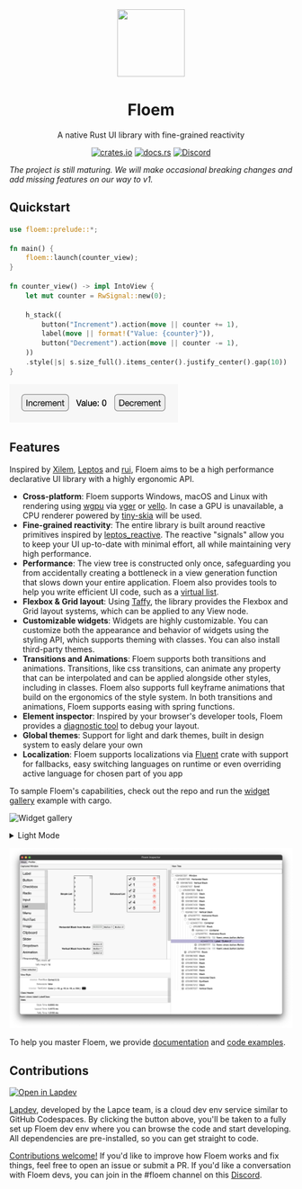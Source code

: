 <div align="center">
<img width=120 height=120 src="https://lap.dev/images/floem.svg"></img>


# Floem

A native Rust UI library with fine-grained reactivity

[![crates.io](https://img.shields.io/crates/v/floem.svg)](https://crates.io/crates/floem)
[![docs.rs](https://docs.rs/floem/badge.svg)](https://docs.rs/floem)
[![Discord](https://img.shields.io/discord/946858761413328946?color=%237289DA&label=discord)](https://discord.gg/RB6cRYerXX)

</div>

_The project is still maturing. We will make occasional breaking changes and add missing features on our way to v1._

## Quickstart

```rust
use floem::prelude::*;

fn main() {
    floem::launch(counter_view);
}

fn counter_view() -> impl IntoView {
    let mut counter = RwSignal::new(0);

    h_stack((
        button("Increment").action(move || counter += 1),
        label(move || format!("Value: {counter}")),
        button("Decrement").action(move || counter -= 1),
    ))
    .style(|s| s.size_full().items_center().justify_center().gap(10))
}

```


<img src="docs/img/quickstart.png" width="300"/>


## Features

Inspired by [Xilem](https://github.com/linebender/xilem), [Leptos](https://github.com/leptos-rs/leptos) and [rui](https://github.com/audulus/rui), Floem aims to be a high performance declarative UI library with a highly ergonomic API.

- **Cross-platform**: Floem supports Windows, macOS and Linux with rendering using [wgpu](https://github.com/gfx-rs/wgpu) via [vger](https://github.com/audulus/vger-rs) or [vello](https://github.com/linebender/xilem). In case a GPU is unavailable, a CPU renderer powered by [tiny-skia](https://github.com/RazrFalcon/tiny-skia) will be used.
- **Fine-grained reactivity**: The entire library is built around reactive primitives inspired by [leptos_reactive](https://crates.io/crates/leptos_reactive). The reactive "signals" allow you to keep your UI up-to-date with minimal effort, all while maintaining very high performance.
- **Performance**: The view tree is constructed only once, safeguarding you from accidentally creating a bottleneck in a view generation function that slows down your entire application. Floem also provides tools to help you write efficient UI code, such as a [virtual list](https://github.com/lapce/floem/tree/main/examples/virtual_list).
- **Flexbox & Grid layout**: Using [Taffy](https://crates.io/crates/taffy), the library provides the Flexbox and Grid layout systems, which can be applied to any View node.
- **Customizable widgets**: Widgets are highly customizable. You can customize both the appearance and behavior of widgets using the styling API, which supports theming with classes. You can also install third-party themes.
- **Transitions and Animations**: Floem supports both transitions and animations. Transitions, like css transitions, can animate any property that can be interpolated and can be applied alongside other styles, including in classes. 
        Floem also supports full keyframe animations that build on the ergonomics of the style system. In both transitions and animations, Floem supports easing with spring functions.
- **Element inspector**: Inspired by your browser's developer tools, Floem provides a [diagnostic tool](docs/img/inspector.png) to debug your layout.
- **Global themes**: Support for light and dark themes, built in design system to easly delare your own
- **Localization**: Floem supports localizations via [Fluent](https://github.com/projectfluent/fluent-rs) crate with support for fallbacks, easy switching languages on runtime or even overriding active language for chosen part of you app

To sample Floem's capabilities, check out the repo and run the [widget gallery](examples/widget-gallery/src/main.rs) example with cargo.


![Widget gallery](docs/img/widget-gallery-dark.png)

<details>
    <summary>Light Mode</summary>
        
![Widget gallery light](docs/img/widget-gallery-light.png)
</details>



![Inspector](docs/img/inspector.png)

To help you master Floem, we provide [documentation](https://docs.rs/floem) and [code examples](examples/).

## Contributions

<a href="https://ws.lap.dev/#https://github.com/lapce/floem" target="_blank">
      <img src="https://lap.dev/images/open-in-lapdev.svg?version=8" alt="Open in Lapdev">
</a>

[Lapdev](https://lap.dev/), developed by the Lapce team, is a cloud dev env service similar to GitHub Codespaces. By clicking the button above, you'll be taken to a fully set up Floem dev env where you can browse the code and start developing. All dependencies are pre-installed, so you can get straight to code.

[Contributions welcome!](CONTRIBUTING.md) If you'd like to improve how Floem works and fix things, feel free to open an issue or submit a PR. If you'd like a conversation with Floem devs, you can join in the #floem channel on this [Discord](https://discord.gg/RB6cRYerXX).

